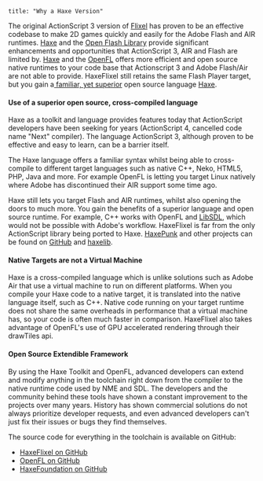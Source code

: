```
title: "Why a Haxe Version"
```

The original ActionScript 3 version of [Flixel](http://flixel.org) has proven to be an effective codebase to make 2D games quickly and easily for the Adobe Flash and AIR runtimes. [Haxe](http://haxe.org) and the [Open Flash Library](https://github.com/openfl) provide significant enhancements and opportunities that ActionScript 3, AIR and Flash are limited by. [Haxe](http://haxe.org) and the [OpenFL](https://github.com/openfl) offers more efficient and open source native runtimes to your code base that Actionscript 3 and Adobe Flash/Air are not able to provide. HaxeFlixel still retains the same Flash Player target, but you gain a[ familiar, yet superior](/wiki/as3-haxe-comparison) open source language [Haxe](http://haxe.org).

#### Use of a superior open source, cross-compiled language

Haxe as a toolkit and language provides features today that ActionScript developers have been seeking for years (ActionScript 4, cancelled code name "Next" compiler). The language ActionScript 3, although proven to be effective and easy to learn, can be a barrier itself.

The Haxe language offers a familiar syntax whilst being able to cross-compile to different target languages such as native C++, Neko, HTML5, PHP, Java and more. For example OpenFL is letting you target Linux natively where Adobe has discontinued their AIR support some time ago.

Haxe still lets you target Flash and AIR runtimes, whilst also opening the doors to much more. You gain the benefits of a superior language and open source runtime. For example,  C++ works with OpenFL and [LibSDL](http://www.libsdl.org/), which would not be possible with Adobe's workflow. HaxeFlixel is far from the only ActionScript library being ported to Haxe. [HaxePunk](http://haxepunk.com/) and other projects can be found on [GitHub](https://github.com/languages/Haxe) and [haxelib](http://lib.haxe.org/).

#### Native Targets are not a Virtual Machine

Haxe is a cross-compiled language which is unlike solutions such as Adobe Air that use a virtual machine to run on different platforms. When you compile your Haxe code to a native target, it is translated into the native language itself, such as C++. Native code running on your target runtime does not share the same overheads in performance that a virtual machine has, so your code is often much faster in comparison. HaxeFlixel also takes advantage of OpenFL's use of GPU accelerated rendering through their drawTiles api.

#### Open Source Extendible Framework

By using the Haxe Toolkit and OpenFL, advanced developers can extend and modify anything in the toolchain right down from the compiler to the native runtime code used by NME and SDL. The developers and the community behind these tools have shown a constant improvement to the projects over many years. History has shown commercial solutions do not always prioritize developer requests, and even advanced developers can't just fix their issues or bugs they find themselves.

The source code for everything in the toolchain is available on GitHub:

*   [HaxeFlixel on GitHub](https://github.com/HaxeFlixel)
*   [OpenFL on GitHub](https://github.com/openfl)
*   [HaxeFoundation on GitHub](https://github.com/haxefoundation)

